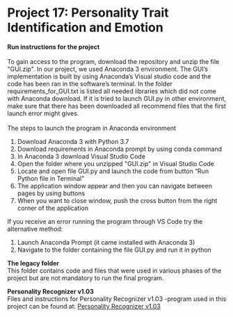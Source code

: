 # Project 17: Personality Trait Identification and Emotion

**Run instructions for the project**\
\
To gain access to the program, download the repository and unzip the file "GUI.zip". In our project, we used Anaconda 3 environment. The GUI’s implementation is built by using Anaconda’s Visual studio code and the code has been ran in the software’s terminal. In the folder requirements_for_GUI.txt is listed all needed libraries which did not come with Anaconda download. If it is tried to launch GUI.py in other environment, make sure that there has been downloaded all recommend files that the first launch error might gives.\
\
The steps to launch the program in Anaconda environment

1. Download Anaconda 3 with Python 3.7
2. Download requirements in Anaconda prompt by using conda command
3. In Anaconda 3 download Visual Studio Code
4. Open the folder where you unzipped "GUI.zip" in Visual Studio Code
5. Locate and open file GUI.py and launch the code from button “Run Python file in Terminal”
6. The application window appear and then you can navigate between pages by using buttons
7. When you want to close window, push the cross button from the right corner of the application

If you receive an error running the program through VS Code try the alternative method:
1. Launch Anaconda Prompt (it came installed with Anaconda 3)
2. Navigate to the folder containing the file GUI.py and run it in python

**The legacy folder**\
This folder contains code and files that were used in various phases of the project but are not mandatory to run the final program.

**Personality Recognizer v1.03**\
Files and instructions for Personality Recognizer v1.03 -program used in this project can be found at:
[Personality Recognizer v1.03](http://farm2.user.srcf.net/research/personality/recognizer.html)
